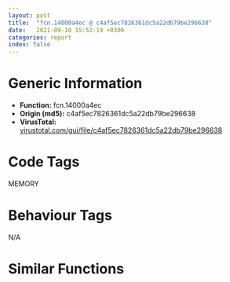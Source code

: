 ```yaml
---
layout: post
title:  "fcn.14000a4ec @ c4af5ec7826361dc5a22db79be296638"
date:   2021-09-10 15:52:19 +0300
categories: report
index: false
---
```


# Generic Information
- **Function:** fcn.14000a4ec
- **Origin (md5):** c4af5ec7826361dc5a22db79be296638
- **VirusTotal:** [virustotal.com/gui/file/c4af5ec7826361dc5a22db79be296638][virustotal_ref]

# Code Tags
<span class="tag" id="MEMORY">MEMORY</span>


# Behaviour Tags
<span class="bhv-tag" id="na">N/A</span>

# Similar Functions
<script type="text/javascript" src="https://www.gstatic.com/charts/loader.js"></script>
<script type="text/javascript">

    google.charts.load('current', {'packages':['corechart']});
    google.charts.setOnLoadCallback(drawChart);

    function drawChart() {
    var data = new google.visualization.DataTable();
        data.addColumn('number', 'X');
        data.addColumn('number', 'Y');
        data.addColumn({type: 'string', role: 'tooltip', 'p': {'html': true}});
        data.addColumn({'type': 'string', 'role': 'style'});
        
        data.addRows([
    [0, 0, '<b><a href="/report/fcn.14000a4ec@c4af5ec7826361dc5a22db79be296638">fcn.14000a4ec</a><br>@c4af5ec7826361dc5a22db79be296638</b><br>', 'point { fill-color: #e0440e; }'],

        ]);

    var options = {
        title: 'Similarity Plot',
        legend: 'none',
        colors: ['#dedbd9', '#e6693e', '#ec8f6e', '#f3b49f', '#f6c7b6'],
        tooltip: {isHtml: true, trigger: 'both'},
        explorer: {
        actions: ["dragToZoom", "rightClickToReset"],
        },
        chartArea: {
        width: '80%',
        height: '80%'
        },
        width: '100%',
        height: '100%'
    };

    var chart = new google.visualization.ScatterChart(document.getElementById('chart_div'));

    chart.draw(data, options);
    }
    
</script>


<div id="chart_div" style="width: 100%px; height: 100%;"></div>

# Disassembled Code
{% highlight nasm %}

mov rax, rsp
mov qword[rax+0x10], rbx
mov qword[rax+0x18], rsi
mov qword[rax+0x20], rdi
push rbp
push r12
push r13
push r14
push r15
lea rbp, [rax-0x57]
sub rsp, 0xf0
xor r13d, r13d
mov r12d, r9d
mov rdi, r8
mov qword[rbp+0x5f], r13
mov rbx, rdx
call fcn.14000a36c
mov rcx, rbx
mov r14, rax
call fcn.14000a36c
mov rcx, rdi
mov r15, rax
call fcn.14000a36c
cmp qword[0x14001e5c0], r13
mov rsi, rax
jne 0x14000a557
lea ecx, [r13+0x11]
call qword[sym.imp.GDI32.DLL_GetStockObject]
mov qword[0x14001e5c0], rax
mov rcx, qword[0x14001e44c]
lea rax, [0x14000a3e0]
mov ebx, 1
mov edx, ebx
mov dword[rbp-0x51], 0x50
mov dword[rbp-0x4d], 3
mov qword[rbp-0x39], rcx
mov qword[rbp-0x49], rax
mov qword[rbp-0x41], r13
call qword[sym.imp.USER32.DLL_LoadIconW]
mov edx, 0x7f00
xor ecx, ecx
mov qword[rbp-0x31], rax
call qword[sym.imp.USER32.DLL_LoadCursorW]
lea rcx, [rbp-0x51]
movdqa xmm0, xmmword[0x1400176a0]
movdqa xmmword[rbp-0x21], xmm0
mov qword[rbp-0x29], rax
mov rax, qword[str.InputRequester]
mov qword[rbp-9], r13
mov qword[rbp-0x11], rax
call qword[sym.imp.USER32.DLL_RegisterClassExW]
mov dword[0x14001e5c8], r13d
call fcn.14000a9cc
mov ecx, ebx
mov qword[0x14001e5e8], rax
call fcn.14000aab4
mov rcx, qword[0x14001e5e8]
test rcx, rcx
je 0x14000a60e
call qword[sym.imp.USER32.DLL_IsWindowEnabled]
test eax, eax
je 0x14000a60e
mov rcx, qword[0x14001e5e8]
xor edx, edx
call qword[sym.imp.USER32.DLL_EnableWindow]
mov dword[0x14001e5cc], ebx
jmp 0x14000a615
mov dword[0x14001e5cc], r13d
call fcn.14000a9cc
mov ecx, ebx
mov rdi, rax
call qword[sym.imp.USER32.DLL_GetSystemMetrics]
xor ecx, ecx
cdq
sub eax, edx
sar eax, 1
lea ebx, [rax-0x41]
call qword[sym.imp.USER32.DLL_GetSystemMetrics]
mov rcx, qword[0x14001e44c]
mov qword[rsp+0x58], r13
mov qword[rsp+0x50], rcx
cdq
mov qword[rsp+0x48], r13
sub eax, edx
mov rdx, qword[str.InputRequester]
mov qword[rsp+0x40], rdi
mov dword[rsp+0x38], 0x82
sar eax, 1
sub eax, 0x96
mov dword[rsp+0x30], 0x12c
mov r9d, 0x10c80000
mov r8, r14
xor ecx, ecx
mov dword[rsp+0x28], ebx
mov dword[rsp+0x20], eax
call qword[sym.imp.USER32.DLL_CreateWindowExW]
mov rdi, rax
test rax, rax
je 0x14000a92a
lea r8, [rbp+0x5f]
mov edx, 0xffffffeb
mov rcx, rax
call qword[sym.imp.USER32.DLL_SetWindowLongPtrW]
mov rcx, qword[0x14001e44c]
mov qword[rsp+0x58], r13
mov qword[rsp+0x50], rcx
mov qword[rsp+0x48], r13
mov qword[rsp+0x40], rdi
mov dword[rsp+0x38], 0x16
mov ebx, 0xa
mov dword[rsp+0x30], 0x118
lea rdx, str.STATIC
mov r9d, 0x5000000b
mov r8, r15
xor ecx, ecx
mov dword[rsp+0x28], ebx
mov dword[rsp+0x20], ebx
call qword[sym.imp.USER32.DLL_CreateWindowExW]
mov r8, qword[0x14001e5c0]
lea r9d, [rbx-9]
lea edx, [rbx+0x26]
mov rcx, rax
mov qword[0x14001e5e0], rax
call qword[sym.imp.USER32.DLL_SendMessageW]
mov rax, qword[0x14001e44c]
mov qword[rsp+0x58], r13
mov qword[rsp+0x50], rax
mov qword[rsp+0x48], rbx
lea ecx, [rbx+0x16]
mov qword[rsp+0x40], rdi
mov dword[rsp+0x38], 0x15
mov r9d, r13d
mov dword[rsp+0x30], 0x113
mov dword[rsp+0x28], ecx
test r12b, 1
cmovne r9d, ecx
lea rdx, str.EDIT
mov ecx, 0x200
or r9d, 0x50010080
xor r8d, r8d
mov dword[rsp+0x20], ebx
call qword[sym.imp.USER32.DLL_CreateWindowExW]
mov r8, qword[0x14001e5c0]
lea r12d, [rbx-9]
lea edx, [rbx+0x26]
mov r9d, r12d
mov rcx, rax
mov qword[0x14001e5d8], rax
call qword[sym.imp.USER32.DLL_SendMessageW]
mov rcx, qword[0x14001e5d8]
call qword[sym.imp.USER32.DLL_SetFocus]
test rsi, rsi
je 0x14000a7e7
mov rcx, qword[0x14001e5d8]
lea edx, [rbx+2]
mov r9, rsi
xor r8d, r8d
call qword[sym.imp.USER32.DLL_SendMessageW]
mov rcx, rsi
call sub.msvcrt.dll_wcslen
mov rcx, rsi
mov rbx, rax
call sub.msvcrt.dll_wcslen
mov rcx, qword[0x14001e5d8]
mov r9, rbx
mov edx, 0xb1
mov r8, rax
call qword[sym.imp.USER32.DLL_SendMessageW]
mov rax, qword[0x14001e44c]
mov qword[rsp+0x58], r13
mov ebx, 0x3e8
mov qword[rsp+0x50], rax
mov qword[rsp+0x48], rbx
mov qword[rsp+0x40], rdi
mov dword[rsp+0x38], 0x19
mov dword[rsp+0x30], 0x50
lea r8, [0x140017684]
lea rdx, str.BUTTON
mov r9d, 0x50010001
xor ecx, ecx
mov dword[rsp+0x28], 0x43
mov dword[rsp+0x20], 0x6e
call qword[sym.imp.USER32.DLL_CreateWindowExW]
mov r8, qword[0x14001e5c0]
mov r9, r12
mov edx, 0x30
mov rcx, rax
mov qword[0x14001e5d0], rax
call qword[sym.imp.USER32.DLL_SendMessageW]
lea rcx, [rbp-0x61]
mov edx, 2
mov byte[rbp-0x61], r12b
mov dword[rbp-0x5f], 0x3e8000d
mov byte[rbp-0x5b], r12b
mov dword[rbp-0x59], 0x3e9001b
call qword[sym.imp.USER32.DLL_CreateAcceleratorTableW]
mov rcx, rdi
mov rbx, rax
call qword[sym.imp.USER32.DLL_SetForegroundWindow]
mov rcx, rdi
call qword[sym.imp.USER32.DLL_BringWindowToTop]
jmp 0x14000a8dc
lea rcx, [rbp-1]
xor r9d, r9d
xor r8d, r8d
xor edx, edx
call qword[sym.imp.USER32.DLL_GetMessageW]
test eax, eax
je 0x14000a8e5
lea r8, [rbp-1]
mov rdx, rbx
mov rcx, rdi
call qword[sym.imp.USER32.DLL_TranslateAcceleratorW]
test eax, eax
jne 0x14000a8dc
lea rcx, [rbp-1]
call qword[sym.imp.USER32.DLL_TranslateMessage]
lea rcx, [rbp-1]
call qword[sym.imp.USER32.DLL_DispatchMessageW]
cmp dword[0x14001e5c8], r13d
je 0x14000a89e
test rbx, rbx
je 0x14000a8f3
mov rcx, rbx
call qword[sym.imp.USER32.DLL_DestroyAcceleratorTable]
mov rcx, qword[rbp+0x5f]
test rcx, rcx
je 0x14000a930
call sub.msvcrt.dll_wcslen
mov edx, dword[rbp+0x7f]
mov ecx, eax
call fcn.1400112e0
mov rdx, qword[rbp+0x5f]
mov rcx, rax
call sub.msvcrt.dll_wcscpy
mov r8, qword[rbp+0x5f]
mov rcx, qword[0x14001e444]
xor edx, edx
call qword[sym.imp.KERNEL32.dll_HeapFree]
cmp qword[rbp+0x5f], r13
jne 0x14000a938
mov ecx, dword[rbp+0x7f]
call fcn.1400113c0
test r14, r14
je 0x14000a94f
mov rcx, qword[0x14001e444]
mov r8, r14
xor edx, edx
call qword[sym.imp.KERNEL32.dll_HeapFree]
test r15, r15
je 0x14000a966
mov rcx, qword[0x14001e444]
mov r8, r15
xor edx, edx
call qword[sym.imp.KERNEL32.dll_HeapFree]
test rsi, rsi
je 0x14000a97d
mov rcx, qword[0x14001e444]
mov r8, rsi
xor edx, edx
call qword[sym.imp.KERNEL32.dll_HeapFree]
lea r11, [rsp+0xf0]
mov rbx, qword[r11+0x38]
mov rsi, qword[r11+0x40]
mov rdi, qword[r11+0x48]
mov rsp, r11
pop r15
pop r14
pop r13
pop r12
pop rbp
ret

{% endhighlight %}

[virustotal_ref]: https://www.virustotal.com/gui/file/c4af5ec7826361dc5a22db79be296638